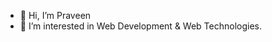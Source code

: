 - 👋 Hi, I’m Praveen
- 👀 I’m interested in Web Development & Web Technologies.

<!---
kpraveen97/kpraveen97 is a ✨ special ✨ repository because its `README.md` (this file) appears on your GitHub profile.
You can click the Preview link to take a look at your changes.
--->
